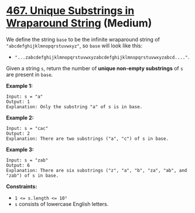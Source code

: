 # [467. Unique Substrings in Wraparound String][link] (Medium)

[link]: https://leetcode.com/problems/unique-substrings-in-wraparound-string/

We define the string `base` to be the infinite wraparound string of `"abcdefghijklmnopqrstuvwxyz"`,
so `base` will look like this:

- `"...zabcdefghijklmnopqrstuvwxyzabcdefghijklmnopqrstuvwxyzabcd...."`.

Given a string `s`, return the number of **unique non-empty substrings** of  `s` are present in
`base`.

**Example 1:**

```
Input: s = "a"
Output: 1
Explanation: Only the substring "a" of s is in base.
```

**Example 2:**

```
Input: s = "cac"
Output: 2
Explanation: There are two substrings ("a", "c") of s in base.
```

**Example 3:**

```
Input: s = "zab"
Output: 6
Explanation: There are six substrings ("z", "a", "b", "za", "ab", and "zab") of s in base.
```

**Constraints:**

- `1 <= s.length <= 10⁵`
- `s` consists of lowercase English letters.
